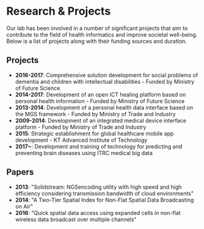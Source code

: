 # Research & Projects

Our lab has been involved in a number of significant projects that aim to contribute to the field of health informatics and improve societal well-being. Below is a list of projects along with their funding sources and duration.

## Projects

- **2016-2017**: Comprehensive solution development for social problems of dementia and children with intellectual disabilities - Funded by Ministry of Future Science
- **2014-2017**: Development of an open ICT healing platform based on personal health information - Funded by Ministry of Future Science
- **2013-2014**: Development of a personal health data interface based on the MGS framework - Funded by Ministry of Trade and Industry
- **2009-2014**: Development of an integrated medical device interface platform - Funded by Ministry of Trade and Industry
- **2015**: Strategic establishment for global healthcare mobile app development - KT Advanced Institute of Technology
- **2017~**: Development and training of technology for predicting and preventing brain diseases using ITRC medical big data

## Papers

- **2013**: "Solidstream: NGSencoding utility with high speed and high efficiency considering transmission bandwidth of cloud environments"
- **2014**: "A Two-Tier Spatial Index for Non-Flat Spatial Data Broadcasting on Air"
- **2016**: "Quick spatial data access using expanded cells in non-flat wireless data broadcast over multiple channels"